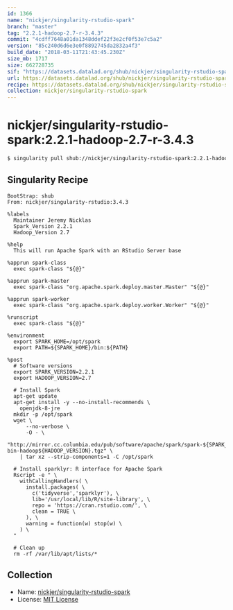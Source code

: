 ```yaml
---
id: 1366
name: "nickjer/singularity-rstudio-spark"
branch: "master"
tag: "2.2.1-hadoop-2.7-r-3.4.3"
commit: "4cdff7648a01da1348ddef22f3e2cf0f53e7c5a2"
version: "85c240d6d6e3e0f8892745da2832a4f3"
build_date: "2018-03-11T21:43:45.230Z"
size_mb: 1717
size: 662728735
sif: "https://datasets.datalad.org/shub/nickjer/singularity-rstudio-spark/2.2.1-hadoop-2.7-r-3.4.3/2018-03-11-4cdff764-85c240d6/85c240d6d6e3e0f8892745da2832a4f3.simg"
url: https://datasets.datalad.org/shub/nickjer/singularity-rstudio-spark/2.2.1-hadoop-2.7-r-3.4.3/2018-03-11-4cdff764-85c240d6/
recipe: https://datasets.datalad.org/shub/nickjer/singularity-rstudio-spark/2.2.1-hadoop-2.7-r-3.4.3/2018-03-11-4cdff764-85c240d6/Singularity
collection: nickjer/singularity-rstudio-spark
---
```


# nickjer/singularity-rstudio-spark:2.2.1-hadoop-2.7-r-3.4.3

```bash
$ singularity pull shub://nickjer/singularity-rstudio-spark:2.2.1-hadoop-2.7-r-3.4.3
```

## Singularity Recipe

```singularity
BootStrap: shub
From: nickjer/singularity-rstudio:3.4.3

%labels
  Maintainer Jeremy Nicklas
  Spark_Version 2.2.1
  Hadoop_Version 2.7

%help
  This will run Apache Spark with an RStudio Server base

%apprun spark-class
  exec spark-class "${@}"

%apprun spark-master
  exec spark-class "org.apache.spark.deploy.master.Master" "${@}"

%apprun spark-worker
  exec spark-class "org.apache.spark.deploy.worker.Worker" "${@}"

%runscript
  exec spark-class "${@}"

%environment
  export SPARK_HOME=/opt/spark
  export PATH=${SPARK_HOME}/bin:${PATH}

%post
  # Software versions
  export SPARK_VERSION=2.2.1
  export HADOOP_VERSION=2.7

  # Install Spark
  apt-get update
  apt-get install -y --no-install-recommends \
    openjdk-8-jre
  mkdir -p /opt/spark
  wget \
      --no-verbose \
      -O - \
      "http://mirror.cc.columbia.edu/pub/software/apache/spark/spark-${SPARK_VERSION}/spark-${SPARK_VERSION}-bin-hadoop${HADOOP_VERSION}.tgz" \
    | tar xz --strip-components=1 -C /opt/spark

  # Install sparklyr: R interface for Apache Spark
  Rscript -e " \
    withCallingHandlers( \
      install.packages( \
        c('tidyverse','sparklyr'), \
        lib='/usr/local/lib/R/site-library', \
        repo = 'https://cran.rstudio.com/', \
        clean = TRUE \
      ), \
      warning = function(w) stop(w) \
    ) \
  "

  # Clean up
  rm -rf /var/lib/apt/lists/*
```

## Collection

 - Name: [nickjer/singularity-rstudio-spark](https://github.com/nickjer/singularity-rstudio-spark)
 - License: [MIT License](https://api.github.com/licenses/mit)

